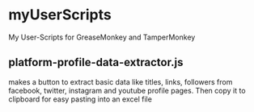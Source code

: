 # myUserScripts
My User-Scripts for GreaseMonkey and TamperMonkey

## platform-profile-data-extractor.js

makes a button to extract basic data like titles, links, followers from facebook, twitter, instagram and youtube profile pages. Then copy it to clipboard for easy pasting into an excel file
